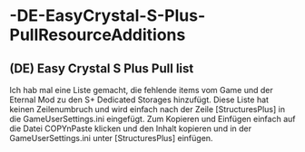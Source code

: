 # -DE-EasyCrystal-S-Plus-PullResourceAdditions
## (DE) Easy Crystal S Plus Pull list
Ich hab mal eine Liste gemacht, die fehlende items vom Game und der Eternal Mod zu den S+ Dedicated Storages hinzufügt. Diese Liste hat keinen Zeilenumbruch und wird einfach nach der Zeile [StructuresPlus] in die GameUserSettings.ini eingefügt. Zum Kopieren und Einfügen einfach auf die Datei COPYnPaste klicken und den Inhalt kopieren und in der GameUserSettings.ini unter [StructuresPlus] einfügen.
